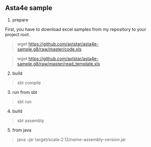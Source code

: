## Asta4e sample

1. prepare

First, you have to download excel samples from my repository to your project root.

> wget https://github.com/axtstar/asta4e-sample.g8/raw/master/code.xls

> wget https://github.com/axtstar/asta4e-sample.g8/raw/master/read_template.xls

2. build

> sbt compile

3. run from sbt

> sbt run

4. build

> sbt assembly

5. from java

> java -jar target/scala-2.12/$name$-assembly-$version$.jar
